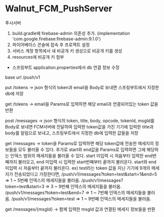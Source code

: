 # Walnut_FCM_PushServer

푸시서버

1. build.gradle에 firebase-admin 의존성 추가. (implementation 'com.google.firebase:firebase-admin:9.1.0')
2. 파이어베이스 콘솔에 접속 후 프로젝트 설정
3. 서비스 계정 항목에서 새 비공개 키 생성으로 비공개 키를 생성
4. resources에 비공개 키 첨부

* 스프링부트 application.properties에서 db 연결 정보 수정

base url
/push/v1

put
/tokens
-> json 형식의 token과 email을 Body로 보내면 스프링부트에서 지정한 db에 저장

get
/tokens
-> email을 Params로 입력하면 해당 email과 연결되어있는 token 값을 반환

post
/messages
-> json 형식의 token, title, body, opcode, tokenId, msgId를 Body로 보내면 FCM서버에 전달하여 입력한 token값을 가진 기기에 입력한 title과 body를 알림으로 보내고, 스프링부트에서 지정한 db에 입력한 값들을 저장

get
/messages
-> token을 Params로 입력하면 해당 token값에 전송한 메세지의 정보들을 모두 불러올 수 있다. 추가로 start와 end값을 Params로 입력하면 그에 해당하는 인덱스 범위의 메세지들을 불러올 수 있다. start 미입력 시 처음부터 입력한 end번째까지 불러오고, end 미입력 시 입력한 start번째부터 끝까지 불러온다. start와 end 미입력 시 처음부터 끝까지 불러온다.
ex) test라는 token 값을 지닌 기기에 9개의 메세지가 전송되었다고 가정한다면,
/push/v1/messages?token=test&start=1&end=5    => 1 ~ 5번째 인덱스의 메세지들을 불러옴.
/push/v1/messages?token=test&start=3          => 3 ~ 9번째 인덱스의 메세지들을 불러옴.
/push/v1/messages?token=test&end=7            => 1 ~ 7번째 인덱스의 메세지들을 불러옴.
/push/v1/messages?token=test                  => 1 ~ 9번째 인덱스의 메세지들을 불러옴.

get
/messages/{msgId}
-> 함께 입력한 msgId 값과 연결된 메세지 정보들을 반환
